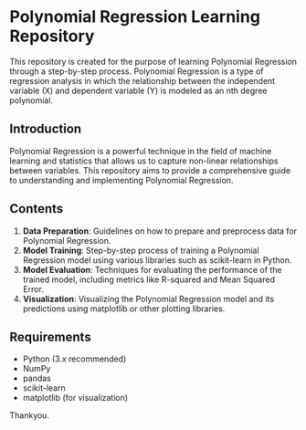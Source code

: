 # Polynomial Regression Learning Repository

This repository is created for the purpose of learning Polynomial Regression through a step-by-step process. Polynomial Regression is a type of regression analysis in which the relationship between the independent variable (X) and dependent variable (Y) is modeled as an nth degree polynomial.

## Introduction

Polynomial Regression is a powerful technique in the field of machine learning and statistics that allows us to capture non-linear relationships between variables. This repository aims to provide a comprehensive guide to understanding and implementing Polynomial Regression.

## Contents

1. **Data Preparation**: Guidelines on how to prepare and preprocess data for Polynomial Regression.
2. **Model Training**: Step-by-step process of training a Polynomial Regression model using various libraries such as scikit-learn in Python.
3. **Model Evaluation**: Techniques for evaluating the performance of the trained model, including metrics like R-squared and Mean Squared Error.
4. **Visualization**: Visualizing the Polynomial Regression model and its predictions using matplotlib or other plotting libraries.

## Requirements

- Python (3.x recommended)
- NumPy
- pandas
- scikit-learn
- matplotlib (for visualization)

Thankyou.
